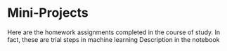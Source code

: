 # Mini-Projects
Here are the homework assignments completed in the course of study. In fact, these are trial steps in machine learning
Description in the notebook
